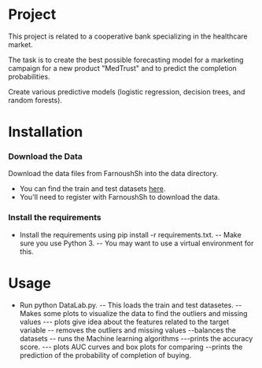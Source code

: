 # Project

This project is related to a cooperative bank specializing in the healthcare market.

The task is to create the best possible forecasting model for a marketing campaign for a new product "MedTrust" and to predict the completion probabilities.

Create various predictive models (logistic regression, decision trees, and random forests).

# Installation

### Download the Data

Download the data files from FarnoushSh into the data directory.
* You can find the train and test datasets [here](https://github.com/FarnoushSh/for-test/tree/master/Data).
* You'll need to register with FarnoushSh to download the data.

### Install the requirements
* Install the requirements using pip install -r requirements.txt.
-- Make sure you use Python 3.
-- You may want to use a virtual environment for this.

# Usage
* Run python DataLab.py.
-- This loads the train and test datasetes.
-- Makes some plots to visualize the data to find the outliers and missing values
--- plots give idea about the features related to the target variable
-- removes the outliers and missing values
--balances the datasets
-- runs the Machine learning algorithms
---prints the accuracy score.
--- plots AUC curves and box plots for comparing
--prints the prediction of the probability of completion of buying.
